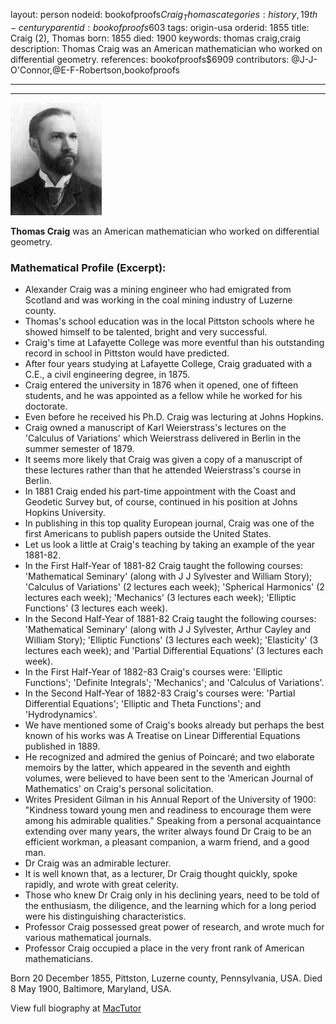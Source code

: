 layout: person
nodeid: bookofproofs$Craig_Thomas
categories: history,19th-century
parentid: bookofproofs$603
tags: origin-usa
orderid: 1855
title: Craig (2), Thomas
born: 1855
died: 1900
keywords: thomas craig,craig
description: Thomas Craig was an American mathematician who worked on differential geometry.
references: bookofproofs$6909
contributors: @J-J-O'Connor,@E-F-Robertson,bookofproofs

---



---

![Craig_Thomas.jpg](https://github.com/bookofproofs/bookofproofs.github.io/blob/main/_sources/_assets/images/portraits/Craig_Thomas.jpg?raw=true)

**Thomas Craig** was an American mathematician who worked on differential geometry.

### Mathematical Profile (Excerpt):
* Alexander Craig was a mining engineer who had emigrated from Scotland and was working in the coal mining industry of Luzerne county.
* Thomas's school education was in the local Pittston schools where he showed himself to be talented, bright and very successful.
* Craig's time at Lafayette College was more eventful than his outstanding record in school in Pittston would have predicted.
* After four years studying at Lafayette College, Craig graduated with a C.E., a civil engineering degree, in 1875.
* Craig entered the university in 1876 when it opened, one of fifteen students, and he was appointed as a fellow while he worked for his doctorate.
* Even before he received his Ph.D. Craig was lecturing at Johns Hopkins.
* Craig owned a manuscript of Karl Weierstrass's lectures on the 'Calculus of Variations' which Weierstrass delivered in Berlin in the summer semester of 1879.
* It seems more likely that Craig was given a copy of a manuscript of these lectures rather than that he attended Weierstrass's course in Berlin.
* In 1881 Craig ended his part-time appointment with the Coast and Geodetic Survey but, of course, continued in his position at Johns Hopkins University.
* In publishing in this top quality European journal, Craig was one of the first Americans to publish papers outside the United States.
* Let us look a little at Craig's teaching by taking an example of the year 1881-82.
* In the First Half-Year of 1881-82 Craig taught the following courses: 'Mathematical Seminary' (along with J J Sylvester and William Story); 'Calculus of Variations' (2 lectures each week); 'Spherical Harmonics' (2 lectures each week); 'Mechanics' (3 lectures each week); 'Elliptic Functions' (3 lectures each week).
* In the Second Half-Year of 1881-82 Craig taught the following courses: 'Mathematical Seminary' (along with J J Sylvester, Arthur Cayley and William Story); 'Elliptic Functions' (3 lectures each week); 'Elasticity' (3 lectures each week); and 'Partial Differential Equations' (3 lectures each week).
* In the First Half-Year of 1882-83 Craig's courses were: 'Elliptic Functions'; 'Definite Integrals'; 'Mechanics'; and 'Calculus of Variations'.
* In the Second Half-Year of 1882-83 Craig's courses were: 'Partial Differential Equations'; 'Elliptic and Theta Functions'; and 'Hydrodynamics'.
* We have mentioned some of Craig's books already but perhaps the best known of his works was A Treatise on Linear Differential Equations published in 1889.
* He recognized and admired the genius of Poincaré; and two elaborate memoirs by the latter, which appeared in the seventh and eighth volumes, were believed to have been sent to the 'American Journal of Mathematics' on Craig's personal solicitation.
* Writes President Gilman in his Annual Report of the University of 1900: "Kindness toward young men and readiness to encourage them were among his admirable qualities." Speaking from a personal acquaintance extending over many years, the writer always found Dr Craig to be an efficient workman, a pleasant companion, a warm friend, and a good man.
* Dr Craig was an admirable lecturer.
* It is well known that, as a lecturer, Dr Craig thought quickly, spoke rapidly, and wrote with great celerity.
* Those who knew Dr Craig only in his declining years, need to be told of the enthusiasm, the diligence, and the learning which for a long period were his distinguishing characteristics.
* Professor Craig possessed great power of research, and wrote much for various mathematical journals.
* Professor Craig occupied a place in the very front rank of American mathematicians.

Born 20 December 1855, Pittston, Luzerne county, Pennsylvania, USA. Died 8 May 1900, Baltimore, Maryland, USA.

View full biography at [MacTutor](https://mathshistory.st-andrews.ac.uk/Biographies/Craig_Thomas/)
